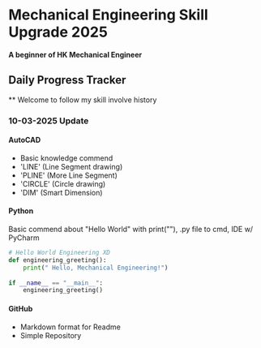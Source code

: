 # Mechanical Engineering Skill Upgrade 2025

**A beginner of HK Mechanical Engineer**

## Daily Progress Tracker
** Welcome to follow my skill involve history

### 10-03-2025 Update
#### AutoCAD 
- Basic knowledge commend
- 'LINE' (Line Segment drawing)
- 'PLINE' (More Line Segment)
- 'CIRCLE' (Circle drawing)
- 'DIM' (Smart Dimension)

#### Python
Basic commend about "Hello World" with print(""), .py file to cmd, IDE w/ PyCharm
```python
# Hello World Engineering XD
def engineering_greeting():
    print(" Hello, Mechanical Engineering!")
    
if __name__ == "__main__":
    engineering_greeting()
```
#### GitHub
- Markdown format for Readme
- Simple Repository
